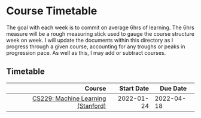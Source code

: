 # Course Timetable

The goal with each week is to commit on average 6hrs of learning. The 6hrs measure will be a rough measuring stick used to gauge the course structure week on week. I will update the documents within this directory as I progress through a given course, accounting for any troughs or peaks in progression pace. As well as this, I may add or subtract courses.


## Timetable

| Course | Start Date | Due Date   |
|-------:|-----------:|------------|
| [CS229: Machine Learning (Stanford)](CS229:%20Machine%20Learning%20(Stanford).md) | 2022-01-24 | 2022-04-18 |